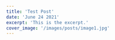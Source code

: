 ```yaml
---
title: 'Test Post'
date: 'June 24 2021'
excerpt: 'This is the excerpt.'
cover_image: '/images/posts/image1.jpg'
---
```

